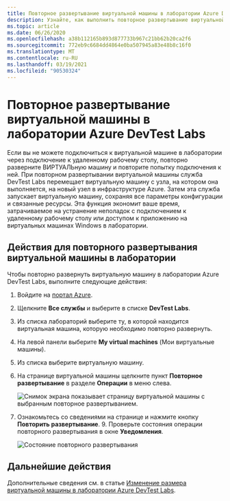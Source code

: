 ```yaml
---
title: Повторное развертывание виртуальной машины в лаборатории Azure DevTest Labs | Документация Майкрософт
description: Узнайте, как выполнить повторное развертывание виртуальной машины (перемещение с одного узла Azure на другой) в Azure DevTest Labs.
ms.topic: article
ms.date: 06/26/2020
ms.openlocfilehash: a38b112165b893d877733b967c21bb62b20ca2f6
ms.sourcegitcommit: 772eb9c6684dd4864e0ba507945a83e48b8c16f0
ms.translationtype: MT
ms.contentlocale: ru-RU
ms.lasthandoff: 03/19/2021
ms.locfileid: "90530324"
---
```

# <a name="redeploy-a-vm-in-a-lab-in-azure-devtest-labs"></a>Повторное развертывание виртуальной машины в лаборатории Azure DevTest Labs
Если вы не можете подключиться к виртуальной машине в лаборатории через подключение к удаленному рабочему столу, повторно разверните ВИРТУАЛЬную машину и повторите попытку подключения к ней. При повторном развертывании виртуальной машины служба DevTest Labs перемещает виртуальную машину с узла, на котором она выполняется, на новый узел в инфраструктуре Azure. Затем эта служба запускает виртуальную машину, сохраняя все параметры конфигурации и связанные ресурсы. Эта функция экономит ваше время, затрачиваемое на устранение неполадок с подключением к удаленному рабочему столу или доступом к приложению на виртуальных машинах Windows в лаборатории. 

## <a name="steps-to-redeploy-a-vm-in-a-lab"></a>Действия для повторного развертывания виртуальной машины в лаборатории 
Чтобы повторно развернуть виртуальную машину в лаборатории Azure DevTest Labs, выполните следующие действия: 

1. Войдите на [портал Azure](https://portal.azure.com).
2. Щелкните **Все службы** и выберите в списке **DevTest Labs**.
3. Из списка лабораторий выберите ту, в которой находится виртуальная машина, которую необходимо повторно развернуть.  
4. На левой панели выберите **My virtual machines** (Мои виртуальные машины). 
5. Из списка выберите виртуальную машину.
6. На странице виртуальной машины щелкните пункт **Повторное развертывание** в разделе **Операции** в меню слева.

    ![Снимок экрана показывает страницу виртуальной машины с выбранным повторное развертыванием.](media/devtest-lab-redeploy-vm/redeploy.png)
7. Ознакомьтесь со сведениями на странице и нажмите кнопку **Повторить развертывание**. 9. Проверьте состояния операции повторного развертывания в окне **Уведомления**.

    ![Состояние повторного развертывания](media/devtest-lab-redeploy-vm/redeploy-status.png)

## <a name="next-steps"></a>Дальнейшие действия
Дополнительные сведения см. в статье [Изменение размера виртуальной машины в лаборатории Azure DevTest Labs](devtest-lab-resize-vm.md).


